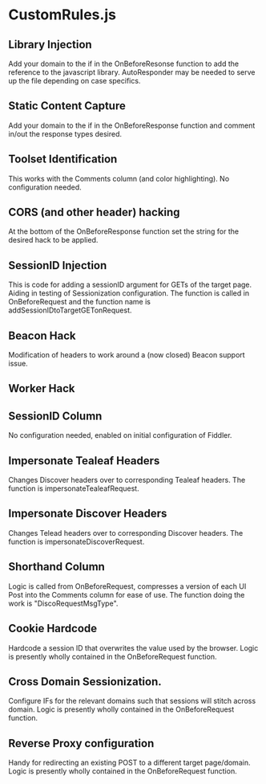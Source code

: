 # CustomRules.js

## Library Injection
Add your domain to the if in the OnBeforeResonse function to add the reference to the javascript library.  AutoResponder may be needed to serve up the file depending on case specifics.


##  Static Content Capture
Add your domain to the if in the OnBeforeResponse function and comment in/out the response types desired.


##  Toolset Identification
This works with the Comments column (and color highlighting).  No configuration needed.


##  CORS (and other header) hacking
At the bottom of the OnBeforeResponse function set the string for the desired hack to be applied.


##  SessionID Injection
This is code for adding a sessionID argument for GETs of the target page.  Aiding in testing of Sessionization configuration.
The function is called in OnBeforeRequest and the function name is addSessionIDtoTargetGETonRequest.

##  Beacon Hack
Modification of headers to work around a (now closed) Beacon support issue.

##  Worker Hack

##  SessionID Column
No configuration needed, enabled on initial configuration of Fiddler.

##  Impersonate Tealeaf Headers
Changes Discover headers over to corresponding Tealeaf headers.
The function is impersonateTealeafRequest.

##  Impersonate Discover Headers
Changes Telead headers over to corresponding Discover headers.
The function is impersonateDiscoverRequest.

##  Shorthand Column
Logic is called from OnBeforeRequest, compresses a version of each UI Post into the Comments column for ease of use.
The function doing the work is "DiscoRequestMsgType".

##  Cookie Hardcode
Hardcode a session ID that overwrites the value used by the browser.
Logic is presently wholly contained in the OnBeforeRequest function.

##  Cross Domain Sessionization.
Configure IFs for the relevant domains such that sessions will stitch across domain.
Logic is presently wholly contained in the OnBeforeRequest function.

## Reverse Proxy configuration
Handy for redirecting an existing POST to a different target page/domain.
Logic is presently wholly contained in the OnBeforeRequest function.














